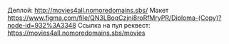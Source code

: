 Деплой: http://movies4all.nomoredomains.sbs/
Макет https://www.figma.com/file/QN3LBoqCzjni8roRfMryPR/Diploma-(Copy)?node-id=932%3A3348
Ссылка на пул реквест: https://movies4all.nomoredomains.sbs/movies
